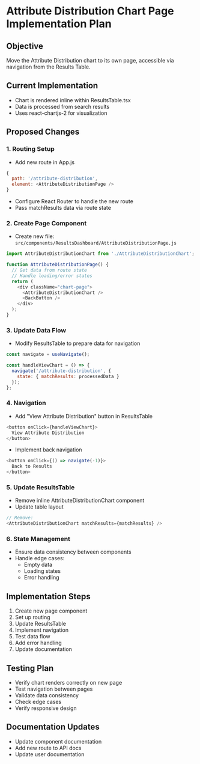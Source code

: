 # Attribute Distribution Chart Page Implementation Plan

## Objective
Move the Attribute Distribution chart to its own page, accessible via navigation from the Results Table.

## Current Implementation
- Chart is rendered inline within ResultsTable.tsx
- Data is processed from search results
- Uses react-chartjs-2 for visualization

## Proposed Changes

### 1. Routing Setup
- Add new route in App.js
```js
{
  path: '/attribute-distribution',
  element: <AttributeDistributionPage />
}
```
- Configure React Router to handle the new route
- Pass matchResults data via route state

### 2. Create Page Component
- Create new file: `src/components/ResultsDashboard/AttributeDistributionPage.js`
```js
import AttributeDistributionChart from './AttributeDistributionChart';

function AttributeDistributionPage() {
  // Get data from route state
  // Handle loading/error states
  return (
    <div className="chart-page">
      <AttributeDistributionChart />
      <BackButton />
    </div>
  );
}
```

### 3. Update Data Flow
- Modify ResultsTable to prepare data for navigation
```js
const navigate = useNavigate();

const handleViewChart = () => {
  navigate('/attribute-distribution', {
    state: { matchResults: processedData }
  });
};
```

### 4. Navigation
- Add "View Attribute Distribution" button in ResultsTable
```js
<button onClick={handleViewChart}>
  View Attribute Distribution
</button>
```
- Implement back navigation
```js
<button onClick={() => navigate(-1)}>
  Back to Results
</button>
```

### 5. Update ResultsTable
- Remove inline AttributeDistributionChart component
- Update table layout
```js
// Remove:
<AttributeDistributionChart matchResults={matchResults} />
```

### 6. State Management
- Ensure data consistency between components
- Handle edge cases:
  - Empty data
  - Loading states
  - Error handling

## Implementation Steps
1. Create new page component
2. Set up routing
3. Update ResultsTable
4. Implement navigation
5. Test data flow
6. Add error handling
7. Update documentation

## Testing Plan
- Verify chart renders correctly on new page
- Test navigation between pages
- Validate data consistency
- Check edge cases
- Verify responsive design

## Documentation Updates
- Update component documentation
- Add new route to API docs
- Update user documentation